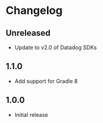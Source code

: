 # Changelog

## Unreleased

* Update to v2.0 of Datadog SDKs

## 1.1.0

* Add support for Gradle 8

## 1.0.0

* Initial release
